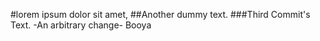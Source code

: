 #lorem ipsum dolor sit amet,
##Another dummy text.
###Third Commit's Text.
-An arbitrary change-
Booya
